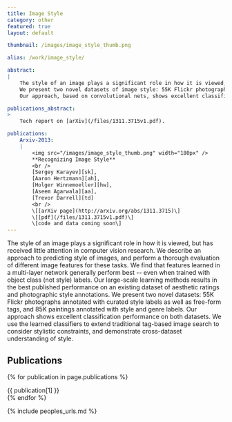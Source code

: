 ```yaml
---
title: Image Style
category: other
featured: true
layout: default

thumbnail: /images/image_style_thumb.png

alias: /work/image_style/

abstract:
|
    The style of an image plays a significant role in how it is viewed, but has received little attention in computer vision research.
    We present two novel datasets of image style: 55K Flickr photographs and 85K paintings.
    Our approach, based on convolutional nets, shows excellent classification performance on both datasets.

publications_abstract:
>
    Tech report on [arXiv](/files/1311.3715v1.pdf).

publications:
    Arxiv-2013:
    |
        <img src="/images/image_style_thumb.png" width="180px" />
        **Recognizing Image Style**
        <br />
        [Sergey Karayev][sk],
        [Aaron Hertzmann][ah],
        [Holger Winnemoeller][hw],
        [Aseem Agarwala][aa],
        [Trevor Darrell][td]
        <br />
        \[[arXiv page](http://arxiv.org/abs/1311.3715)\]
        \[[pdf](/files/1311.3715v1.pdf)\]
        \[code and data coming soon\]
---
```


<p class="abstract">
The style of an image plays a significant role in how it is viewed, but has received little attention in computer vision research.
We describe an approach to predicting style of images, and perform a thorough evaluation of different image features for these tasks.
We find that features learned in a multi-layer network generally perform best -- even when trained with object class (not style) labels.
Our large-scale learning methods results in the best published performance on an existing dataset of aesthetic ratings and photographic style annotations.
We present two novel datasets: 55K Flickr photographs annotated with curated style labels as well as free-form tags, and 85K paintings annotated with style and genre labels.
Our approach shows excellent classification performance on both datasets.
We use the learned classifiers to extend traditional tag-based image search to consider stylistic constraints, and demonstrate cross-dataset understanding of style.
</p>

## Publications

{% for publication in page.publications %}
<div class="publication" markdown="1">
{{ publication[1] }}
</div>
{% endfor %}

{% include peoples_urls.md %}
